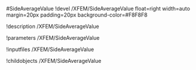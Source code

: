 <!-- MOOSE Object Documentation Stub: Remove this when content is added. -->
#SideAverageValue
!devel /XFEM/SideAverageValue float=right width=auto margin=20px padding=20px background-color=#F8F8F8

!description /XFEM/SideAverageValue

!parameters /XFEM/SideAverageValue

!inputfiles /XFEM/SideAverageValue

!childobjects /XFEM/SideAverageValue

